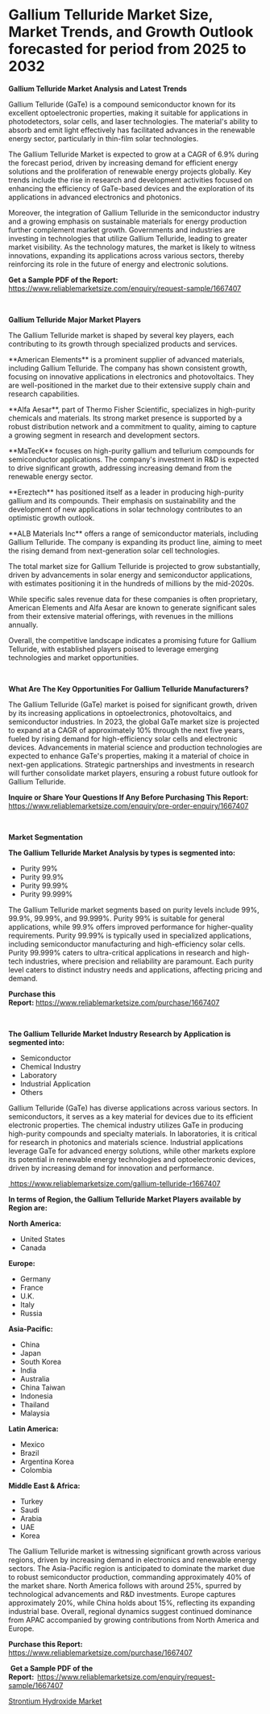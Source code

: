 <p><h1>Gallium Telluride Market Size, Market Trends, and Growth Outlook forecasted for period from 2025 to 2032</h1></p><p><strong>Gallium Telluride Market Analysis and Latest Trends</strong></p>
<p><p>Gallium Telluride (GaTe) is a compound semiconductor known for its excellent optoelectronic properties, making it suitable for applications in photodetectors, solar cells, and laser technologies. The material's ability to absorb and emit light effectively has facilitated advances in the renewable energy sector, particularly in thin-film solar technologies.</p><p>The Gallium Telluride Market is expected to grow at a CAGR of 6.9% during the forecast period, driven by increasing demand for efficient energy solutions and the proliferation of renewable energy projects globally. Key trends include the rise in research and development activities focused on enhancing the efficiency of GaTe-based devices and the exploration of its applications in advanced electronics and photonics. </p><p>Moreover, the integration of Gallium Telluride in the semiconductor industry and a growing emphasis on sustainable materials for energy production further complement market growth. Governments and industries are investing in technologies that utilize Gallium Telluride, leading to greater market visibility. As the technology matures, the market is likely to witness innovations, expanding its applications across various sectors, thereby reinforcing its role in the future of energy and electronic solutions.</p></p>
<p><strong>Get a Sample PDF of the Report:&nbsp;</strong> <a href="https://www.reliablemarketsize.com/enquiry/request-sample/1667407?utm_campaign=3108&utm_medium=2&utm_source=Github&utm_content=ia&utm_term=07032025&utm_id=gallium-telluride">https://www.reliablemarketsize.com/enquiry/request-sample/1667407</a></p>
<p>&nbsp;</p>
<p><strong>Gallium Telluride Major Market Players</strong></p>
<p><p>The Gallium Telluride market is shaped by several key players, each contributing to its growth through specialized products and services. </p><p>**American Elements** is a prominent supplier of advanced materials, including Gallium Telluride. The company has shown consistent growth, focusing on innovative applications in electronics and photovoltaics. They are well-positioned in the market due to their extensive supply chain and research capabilities.</p><p>**Alfa Aesar**, part of Thermo Fisher Scientific, specializes in high-purity chemicals and materials. Its strong market presence is supported by a robust distribution network and a commitment to quality, aiming to capture a growing segment in research and development sectors.</p><p>**MaTecK** focuses on high-purity gallium and tellurium compounds for semiconductor applications. The company's investment in R&D is expected to drive significant growth, addressing increasing demand from the renewable energy sector.</p><p>**Ereztech** has positioned itself as a leader in producing high-purity gallium and its compounds. Their emphasis on sustainability and the development of new applications in solar technology contributes to an optimistic growth outlook.</p><p>**ALB Materials Inc** offers a range of semiconductor materials, including Gallium Telluride. The company is expanding its product line, aiming to meet the rising demand from next-generation solar cell technologies.</p><p>The total market size for Gallium Telluride is projected to grow substantially, driven by advancements in solar energy and semiconductor applications, with estimates positioning it in the hundreds of millions by the mid-2020s.</p><p>While specific sales revenue data for these companies is often proprietary, American Elements and Alfa Aesar are known to generate significant sales from their extensive material offerings, with revenues in the millions annually.</p><p>Overall, the competitive landscape indicates a promising future for Gallium Telluride, with established players poised to leverage emerging technologies and market opportunities.</p></p>
<p>&nbsp;</p>
<p><strong>What Are The Key Opportunities For Gallium Telluride Manufacturers?</strong></p>
<p><p>The Gallium Telluride (GaTe) market is poised for significant growth, driven by its increasing applications in optoelectronics, photovoltaics, and semiconductor industries. In 2023, the global GaTe market size is projected to expand at a CAGR of approximately 10% through the next five years, fueled by rising demand for high-efficiency solar cells and electronic devices. Advancements in material science and production technologies are expected to enhance GaTe's properties, making it a material of choice in next-gen applications. Strategic partnerships and investments in research will further consolidate market players, ensuring a robust future outlook for Gallium Telluride.</p></p>
<p><strong>Inquire or Share Your Questions If Any Before Purchasing This Report:</strong> <a href="https://www.reliablemarketsize.com/enquiry/pre-order-enquiry/1667407?utm_campaign=3108&utm_medium=2&utm_source=Github&utm_content=ia&utm_term=07032025&utm_id=gallium-telluride">https://www.reliablemarketsize.com/enquiry/pre-order-enquiry/1667407</a></p>
<p>&nbsp;</p>
<p><strong>Market Segmentation</strong></p>
<p><strong>The Gallium Telluride Market Analysis by types is segmented into:</strong></p>
<p><ul><li>Purity 99%</li><li>Purity 99.9%</li><li>Purity 99.99%</li><li>Purity 99.999%</li></ul></p>
<p><p>The Gallium Telluride market segments based on purity levels include 99%, 99.9%, 99.99%, and 99.999%. Purity 99% is suitable for general applications, while 99.9% offers improved performance for higher-quality requirements. Purity 99.99% is typically used in specialized applications, including semiconductor manufacturing and high-efficiency solar cells. Purity 99.999% caters to ultra-critical applications in research and high-tech industries, where precision and reliability are paramount. Each purity level caters to distinct industry needs and applications, affecting pricing and demand.</p></p>
<p><strong>Purchase this Report:&nbsp;</strong><a href="https://www.reliablemarketsize.com/purchase/1667407?utm_campaign=3108&utm_medium=2&utm_source=Github&utm_content=ia&utm_term=07032025&utm_id=gallium-telluride">https://www.reliablemarketsize.com/purchase/1667407</a></p>
<p>&nbsp;</p>
<p><strong>The Gallium Telluride Market Industry Research by Application is segmented into:</strong></p>
<p><ul><li>Semiconductor</li><li>Chemical Industry</li><li>Laboratory</li><li>Industrial Application</li><li>Others</li></ul></p>
<p><p>Gallium Telluride (GaTe) has diverse applications across various sectors. In semiconductors, it serves as a key material for devices due to its efficient electronic properties. The chemical industry utilizes GaTe in producing high-purity compounds and specialty materials. In laboratories, it is critical for research in photonics and materials science. Industrial applications leverage GaTe for advanced energy solutions, while other markets explore its potential in renewable energy technologies and optoelectronic devices, driven by increasing demand for innovation and performance.</p></p>
<p><a href="https://www.reliablemarketsize.com/gallium-telluride-r1667407?utm_campaign=3108&utm_medium=2&utm_source=Github&utm_content=ia&utm_term=07032025&utm_id=gallium-telluride">&nbsp;https://www.reliablemarketsize.com/gallium-telluride-r1667407</a></p>
<p><strong>In terms of Region, the Gallium Telluride Market Players available by Region are:</strong></p>
<p>
    <p> <strong> North America: </strong>
        <ul>
            <li>United States</li>
            <li>Canada</li>
        </ul>
        </p> 
    <p> <strong> Europe: </strong>
        <ul>
            <li>Germany</li>
            <li>France</li>
            <li>U.K.</li>
            <li>Italy</li>
            <li>Russia</li>
        </ul>
        </p> 
    <p> <strong> Asia-Pacific: </strong>
        <ul>
            <li>China</li>
            <li>Japan</li>
            <li>South Korea</li>
            <li>India</li>
            <li>Australia</li>
            <li>China Taiwan</li>
            <li>Indonesia</li>
            <li>Thailand</li>
            <li>Malaysia</li>
        </ul>
        </p> 
    <p> <strong> Latin America: </strong>
        <ul>
            <li>Mexico</li>
            <li>Brazil</li>
            <li>Argentina Korea</li>
            <li>Colombia</li>
        </ul>
        </p> 
    <p> <strong> Middle East & Africa: </strong>
        <ul>
            <li>Turkey</li>
            <li>Saudi</li>
            <li>Arabia</li>
            <li>UAE</li>
            <li>Korea</li>
        </ul>
    </p>
    </p>
<p><p>The Gallium Telluride market is witnessing significant growth across various regions, driven by increasing demand in electronics and renewable energy sectors. The Asia-Pacific region is anticipated to dominate the market due to robust semiconductor production, commanding approximately 40% of the market share. North America follows with around 25%, spurred by technological advancements and R&D investments. Europe captures approximately 20%, while China holds about 15%, reflecting its expanding industrial base. Overall, regional dynamics suggest continued dominance from APAC accompanied by growing contributions from North America and Europe.</p></p>
<p><strong>Purchase this Report: </strong><a href="https://www.reliablemarketsize.com/purchase/1667407?utm_campaign=3108&utm_medium=2&utm_source=Github&utm_content=ia&utm_term=07032025&utm_id=gallium-telluride">https://www.reliablemarketsize.com/purchase/1667407</a></p>
<p>&nbsp;<strong>Get a Sample PDF of the Report:&nbsp;&nbsp;</strong><a href="https://www.reliablemarketsize.com/enquiry/request-sample/1667407?utm_campaign=3108&utm_medium=2&utm_source=Github&utm_content=ia&utm_term=07032025&utm_id=gallium-telluride">https://www.reliablemarketsize.com/enquiry/request-sample/1667407</a></p>
<p><strong></strong></p>
<p><p><a href="https://github.com/kaloyhboosh/Market-Research-Report-List-1/blob/main/strontium-hydroxide-market.md?utm_campaign=3108&utm_medium=2&utm_source=Github&utm_content=ia&utm_term=07032025&utm_id=gallium-telluride">Strontium Hydroxide Market</a></p></p>